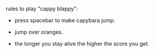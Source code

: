rules to play "cappy blappy":

- press spacebar to make capybara jump.

- jump over oranges.

- the longer you stay alive the higher the score you get.
